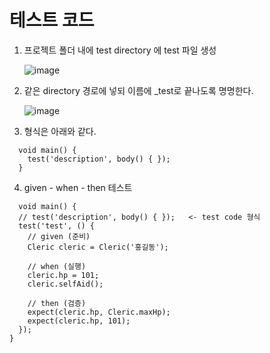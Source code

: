 # 테스트 코드

1. 프로젝트 폴더 내에 test directory 에 test 파일 생성
   
     ![image](https://github.com/philiplee25/TIL/assets/76925432/7b809dba-cd41-44c5-a134-25a23e0c1911)


2. 같은 directory 경로에 넣되 이름에 _test로 끝나도록 명명한다.

     ![image](https://github.com/philiplee25/TIL/assets/76925432/391d53c0-372b-49c6-a6a8-364a0d49867d)


3. 형식은 아래와 같다.

```
  void main() {
    test('description', body() { });
  }
```


4. given - when - then 테스트

```
  void main() {
  // test('description', body() { });   <- test code 형식
  test('test', () {
    // given (준비)
    Cleric cleric = Cleric('홍길동');

    // when (실행)
    cleric.hp = 101;
    cleric.selfAid();

    // then (검증)
    expect(cleric.hp, Cleric.maxHp);
    expect(cleric.hp, 101);
  });
}
```
